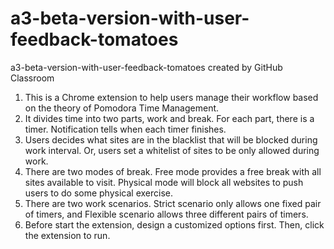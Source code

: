 # a3-beta-version-with-user-feedback-tomatoes
a3-beta-version-with-user-feedback-tomatoes created by GitHub Classroom
1. This is a Chrome extension to help users manage their workflow based on the theory of Pomodora Time Management. 
2. It divides time into two parts, work and break. For each part, there is a timer. Notification tells when each timer finishes. 
3. Users decides what sites are in the blacklist that will be blocked during work interval. Or, users set a whitelist of sites to be only allowed during work. 
4. There are two modes of break. Free mode provides a free break with all sites available to visit. Physical mode will block all websites to push users to do some physical exercise. 
5. There are two work scenarios. Strict scenario only allows one fixed pair of timers, and Flexible scenario allows three different pairs of timers. 
6. Before start the extension, design a customized options first. Then, click the extension to run.
